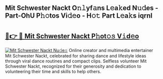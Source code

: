 ## Mit Schwester Nackt O𝚗𝚕yf𝚊ns L𝚎a𝚔ed N𝚞𝚍es - Part-OhU P𝚑𝚘tos Vi𝚍𝚎o - H𝚘𝚝 Part L𝚎a𝚔s iqrnI

# <h2><a href="http://kf74z1j.oniu.top/?m=Mit+Schwester+Nackt">🔗👉 🔴 Mit Schwester Nackt P𝚑ot𝚘𝚜 V𝚒d𝚎o</a></h2>

[![Mit Schwester Nackt Nu𝚍e𝚜](https://i.imgur.com/0qMVB7G.gif)](http://kf74z1j.oniu.top/?m=Mit+Schwester+Nackt)
Online creator and multimedia entertainer Mit Schwester Nackt, celebrated for sharing dance and lifestyle ideas through viral dance routines and compact clips. Selfless volunteer Mit Schwester Nackt, recognized for their generosity and dedication to volunteering their time and skills to help others.  
